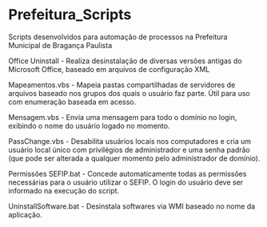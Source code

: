 # Prefeitura_Scripts
Scripts desenvolvidos para automação de processos na Prefeitura Municipal de Bragança Paulista


Office Uninstall - Realiza desinstalação de diversas versões antigas do Microsoft Office, baseado em arquivos de configuração XML

Mapeamentos.vbs - Mapeia pastas compartilhadas de servidores de arquivos baseado nos grupos dos quais o usuário faz parte. Útil para uso com enumeração baseada em acesso.

Mensagem.vbs - Envia uma mensagem para todo o domínio no login, exibindo o nome do usuário logado no momento.

PassChange.vbs - Desabilita usuários locais nos computadores e cria um usuário local único com privilégios de administrador e uma senha padrão (que pode ser alterada a qualquer momento pelo administrador de domínio).

Permissões SEFIP.bat - Concede automaticamente todas as permissões necessárias para o usuário utilizar o SEFIP. O login do usuário deve ser informado na execução do script.

UninstallSoftware.bat - Desinstala softwares via WMI baseado no nome da aplicação.
